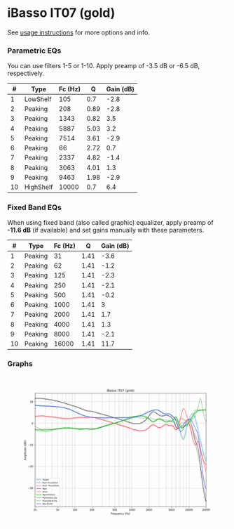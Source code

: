 # iBasso IT07 (gold)
See [usage instructions](https://github.com/jaakkopasanen/AutoEq#usage) for more options and info.

### Parametric EQs
You can use filters 1-5 or 1-10. Apply preamp of -3.5 dB or -6.5 dB, respectively.

|   # | Type      |   Fc (Hz) |    Q |   Gain (dB) |
|-----|-----------|-----------|------|-------------|
|   1 | LowShelf  |       105 | 0.7  |        -2.8 |
|   2 | Peaking   |       208 | 0.89 |        -2.8 |
|   3 | Peaking   |      1343 | 0.82 |         3.5 |
|   4 | Peaking   |      5887 | 5.03 |         3.2 |
|   5 | Peaking   |      7514 | 3.61 |        -2.9 |
|   6 | Peaking   |        66 | 2.72 |         0.7 |
|   7 | Peaking   |      2337 | 4.82 |        -1.4 |
|   8 | Peaking   |      3063 | 4.01 |         1.3 |
|   9 | Peaking   |      9463 | 1.98 |        -2.9 |
|  10 | HighShelf |     10000 | 0.7  |         6.4 |

### Fixed Band EQs
When using fixed band (also called graphic) equalizer, apply preamp of **-11.6 dB** (if available) and set gains manually with these parameters.

|   # | Type    |   Fc (Hz) |    Q |   Gain (dB) |
|-----|---------|-----------|------|-------------|
|   1 | Peaking |        31 | 1.41 |        -3.6 |
|   2 | Peaking |        62 | 1.41 |        -1.2 |
|   3 | Peaking |       125 | 1.41 |        -2.3 |
|   4 | Peaking |       250 | 1.41 |        -2.1 |
|   5 | Peaking |       500 | 1.41 |        -0.2 |
|   6 | Peaking |      1000 | 1.41 |         3   |
|   7 | Peaking |      2000 | 1.41 |         1.7 |
|   8 | Peaking |      4000 | 1.41 |         1.3 |
|   9 | Peaking |      8000 | 1.41 |        -2.1 |
|  10 | Peaking |     16000 | 1.41 |        11.7 |

### Graphs
![](./iBasso%20IT07%20(gold).png)

